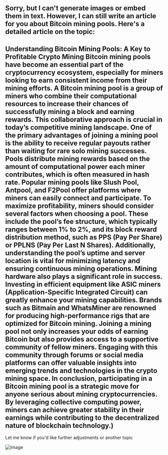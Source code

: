 Sorry, but I can't generate images or embed them in text. However, I can still write an article for you about Bitcoin mining pools. Here's a detailed article on the topic:
---
**Understanding Bitcoin Mining Pools: A Key to Profitable Crypto Mining**
Bitcoin mining pools have become an essential part of the cryptocurrency ecosystem, especially for miners looking to earn consistent income from their mining efforts. A **Bitcoin mining pool** is a group of miners who combine their computational resources to increase their chances of successfully mining a block and earning rewards. This collaborative approach is crucial in today’s competitive mining landscape.
One of the primary advantages of joining a mining pool is the ability to receive regular payouts rather than waiting for rare solo mining successes. Pools distribute mining rewards based on the amount of computational power each miner contributes, which is often measured in **hash rate**. Popular mining pools like Slush Pool, Antpool, and F2Pool offer platforms where miners can easily connect and participate.
To maximize profitability, miners should consider several factors when choosing a pool. These include the pool’s **fee structure**, which typically ranges between 1% to 2%, and its **block reward distribution method**, such as PPS (Pay Per Share) or PPLNS (Pay Per Last N Shares). Additionally, understanding the pool’s **uptime** and **server location** is vital for minimizing latency and ensuring continuous mining operations.
Mining hardware also plays a significant role in success. Investing in efficient equipment like ASIC miners (Application-Specific Integrated Circuit) can greatly enhance your mining capabilities. Brands such as Bitmain and WhatsMiner are renowned for producing high-performance rigs that are optimized for Bitcoin mining.
Joining a mining pool not only increases your odds of earning Bitcoin but also provides access to a supportive community of fellow miners. Engaging with this community through forums or social media platforms can offer valuable insights into emerging trends and technologies in the crypto mining space.
In conclusion, participating in a Bitcoin mining pool is a strategic move for anyone serious about mining cryptocurrencies. By leveraging collective computing power, miners can achieve greater stability in their earnings while contributing to the decentralized nature of blockchain technology.)
--- 
Let me know if you'd like further adjustments or another topic

![Image](https://github.com/user-attachments/assets/d7419ec9-dc67-403f-bf28-8faea5f1f74f)
